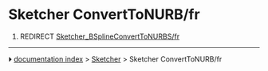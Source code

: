 # Sketcher ConvertToNURB/fr
1.  REDIRECT [Sketcher_BSplineConvertToNURBS/fr](Sketcher_BSplineConvertToNURBS/fr.md)



---
⏵ [documentation index](../README.md) > [Sketcher](Sketcher_Workbench.md) > Sketcher ConvertToNURB/fr
